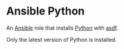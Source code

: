 # Ansible Python

An [Ansible](https://www.ansible.com) role that installs
[Python](https://www.python.org) with [asdf](https://asdf-vm.com).

Only the latest version of Python is installed.
